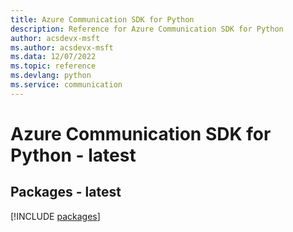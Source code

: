 ```yaml
---
title: Azure Communication SDK for Python
description: Reference for Azure Communication SDK for Python
author: acsdevx-msft
ms.author: acsdevx-msft
ms.data: 12/07/2022
ms.topic: reference
ms.devlang: python
ms.service: communication
---
```

# Azure Communication SDK for Python - latest
## Packages - latest
[!INCLUDE [packages](communication-index.md)]